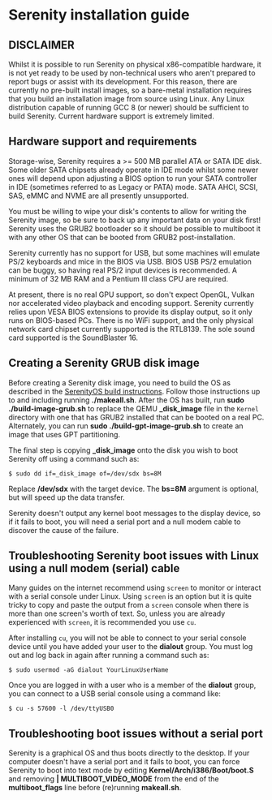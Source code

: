 # Serenity installation guide

## DISCLAIMER

Whilst it is possible to run Serenity on physical x86-compatible hardware, it is not yet ready to be used by non-technical users who aren't prepared to report bugs or assist with its development. For this reason, there are currently no pre-built install images, so a bare-metal installation requires that you build an installation image from source using Linux. Any Linux distribution capable of running GCC 8 (or newer) should be sufficient to build Serenity. Current hardware support is extremely limited.

## Hardware support and requirements

Storage-wise, Serenity requires a >= 500 MB parallel ATA or SATA IDE disk. Some older SATA chipsets already operate in IDE mode whilst some newer ones will depend upon adjusting a BIOS option to run your SATA controller in IDE (sometimes referred to as Legacy or PATA) mode. SATA AHCI, SCSI, SAS, eMMC and NVME are all presently unsupported. 

You must be willing to wipe your disk's contents to allow for writing the Serenity image, so be sure to back up any important data on your disk first! Serenity uses the GRUB2 bootloader so it should be possible to multiboot it with any other OS that can be booted from GRUB2 post-installation.

Serenity currently has no support for USB, but some machines will emulate PS/2 keyboards and mice in the BIOS via USB. BIOS USB PS/2 emulation can be buggy, so having real PS/2 input devices is recommended. A minimum of 32 MB RAM and a Pentium III class CPU are required.

At present, there is no real GPU support, so don't expect OpenGL, Vulkan nor accelerated video playback and encoding support. Serenity currently relies upon VESA BIOS extensions to provide its display output, so it only runs on BIOS-based PCs. There is no WiFi support, and the only physical network card chipset currently supported is the RTL8139. The sole sound card supported is the SoundBlaster 16.

## Creating a Serenity GRUB disk image

Before creating a Serenity disk image, you need to build the OS as described in the [SerenityOS build instructions](https://github.com/SerenityOS/serenity/blob/master/Documentation/BuildInstructions.md). Follow those instructions up to and including running **./makeall.sh**. After the OS has built, run **sudo ./build-image-grub.sh** to replace the QEMU **_disk_image** file in the `Kernel` directory with one that has GRUB2 installed that can be booted on a real PC. Alternately, you can run **sudo ./build-gpt-image-grub.sh** to create an image that uses GPT partitioning. 

The final step is copying **_disk_image** onto the disk you wish to boot Serenity off using a command such as:

```
$ sudo dd if=_disk_image of=/dev/sdx bs=8M
```

Replace **/dev/sdx** with the target device. The **bs=8M** argument is optional, but will speed up the data transfer.

Serenity doesn't output any kernel boot messages to the display device, so if it fails to boot, you will need a serial port and a null modem cable to discover the cause of the failure.

## Troubleshooting Serenity boot issues with Linux using a null modem (serial) cable

Many guides on the internet recommend using `screen` to monitor or interact with a serial console under Linux. Using `screen` is an option but it is quite tricky to copy and paste the output from a `screen` console when there is more than one screen's worth of text. So, unless you are already experienced with `screen`, it is recommended you use `cu`.

After installing `cu`, you will not be able to connect to your serial console device until you have added your user to the **dialout** group. You must log out and log back in again after running a command such as:

```
$ sudo usermod -aG dialout YourLinuxUserName
```

Once you are logged in with a user who is a member of the **dialout** group, you can connect to a USB serial console using a command like:

```
$ cu -s 57600 -l /dev/ttyUSB0
```

## Troubleshooting boot issues without a serial port

Serenity is a graphical OS and thus boots directly to the desktop. If your computer doesn't have a serial port and it fails to boot, you can force Serenity to boot into text mode by editing **Kernel/Arch/i386/Boot/boot.S** and removing **| MULTIBOOT_VIDEO_MODE** from the end of the **multiboot_flags** line before (re)running **makeall.sh**.
